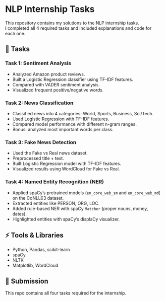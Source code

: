 # NLP Internship Tasks

This repository contains my solutions to the NLP internship tasks.  
I completed all 4 required tasks and included explanations and code for each one.

## 📌 Tasks

### Task 1: Sentiment Analysis
- Analyzed Amazon product reviews.
- Built a Logistic Regression classifier using TF-IDF features.
- Compared with VADER sentiment analysis.
- Visualized frequent positive/negative words.

### Task 2: News Classification
- Classified news into 4 categories: World, Sports, Business, Sci/Tech.
- Used Logistic Regression with TF-IDF features.
- Compared model performance with different n-gram ranges.
- Bonus: analyzed most important words per class.

### Task 3: Fake News Detection
- Used the Fake vs Real news dataset.
- Preprocessed title + text.
- Built Logistic Regression model with TF-IDF features.
- Visualized results using WordCloud for Fake vs Real.

### Task 4: Named Entity Recognition (NER)
- Applied spaCy’s pretrained models (`en_core_web_sm` and `en_core_web_md`) on the CoNLL03 dataset.
- Extracted entities like PERSON, ORG, LOC.
- Added rule-based NER with spaCy `Matcher` (proper nouns, money, dates).
- Highlighted entities with spaCy’s displaCy visualizer.

## ⚡ Tools & Libraries
- Python, Pandas, scikit-learn
- spaCy
- NLTK
- Matplotlib, WordCloud

## 🚀 Submission
This repo contains all four tasks required for the internship.
